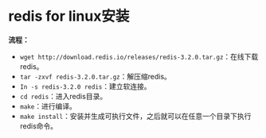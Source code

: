 # redis for linux安装

**流程：**
- `wget http://download.redis.io/releases/redis-3.2.0.tar.gz`：在线下载redis。
- `tar -zxvf redis-3.2.0.tar.gz`：解压缩redis。
- `In -s redis-3.2.0 redis`：建立软连接。
- `cd redis`：进入redis目录。
- `make`：进行编译。
- `make install`：安装并生成可执行文件，之后就可以在任意一个目录下执行redis命令。